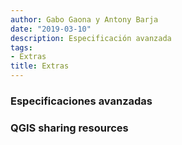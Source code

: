 ```yaml
---
author: Gabo Gaona y Antony Barja
date: "2019-03-10"
description: Especificación avanzada 
tags:
- Extras
title: Extras 
---
```


### Especificaciones avanzadas 

### QGIS sharing resources